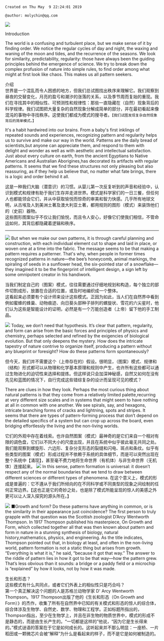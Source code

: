```
Created on Thu May  9 22:24:01 2019

@author: molychin@qq.com
```

![](res/pin_002.png)

Introduction

The world is a confusing and turbulent place, but we make sense of it by finding order. We notice the regular cycles of day and night, the waxing and waning of the moon and tides, and the recurrence of the seasons. We look for similarity, predictability, regularity: those have always been the guiding principles behind the emergence of science. We try to break down the complex profusion of nature into simple rules, to find order among what might at first look like chaos. This makes us all pattern seekers.

介绍    
世界是一个混乱而令人困惑的地方，但我们总试图找出秩序来理解它。我们观察到昼夜的交替变化，月亮的盈亏和潮汐的涨落的关系，以及季节周而复始的重现。我们在寻找其中的相似性、可预测性和规律性：那些一直隐藏在（自然）现象背后的科学规律。我们试图把大量复杂的自然现象分解成简单的部分，并在最初看起来像混沌的事物中寻找秩序。这使我们都成为模式的搜寻者。`【我们试图发现复杂自然现象背后的简单模式。】`

It's a habit hardwired into our brains. From a baby's first inklings of repeated sounds and experiences, recognizing pattern and regularity  helps us to survive and make our way in the world. Patterns are the daily bread of scientists,but anyone can appreciate them, and respond to them with delight and wonder as well as with aesthetic and intellectual satisfaction. Just about every culture on earth, from the ancient Egyptians to Native Americans and Australian Aborigines,has decorated its artifacts with regular patterns.
It seems that we find these structures not only pleasing but also reassuring, as if they help us believe that, no matter what fate brings, there is a logic and order behind it all.

这是一种我们大脑（潜意识）的习惯。从婴儿第一次反复听到的声音和经验中，认识到模式和规律有助于我们生存并走进世界。模式是科学家们的一日三餐，但任何人也都能领会它们，并从中获取愉悦而惊奇的审美和智力快感。几乎所有地球文明，从古埃及人到美洲土著及澳大利亚土著，都用规则的图形（模式）来装饰他们的（史前）器物。    
这些图形图案似乎不仅让我们愉悦，而且令人安心，好像它们使我们相信，不管命运如何，其背后都隐藏着逻辑和秩序。  

---
![](res/pin_004.jpg)
But when we make our own patterns, it is through careful planning and construction, with each individual element cut to shape and laid in place, or woven one at a time into the fabric.
The message seems to be that making a pattern requires a patterner. That's why, when people in former times recognized patterns in nature—the bee’s honeycomb, animal markings, the spiraling of seeds in a sunflower head, the six-pointed star of a snowflake—they imagined it to be the fingerprint of intelligent design, a sign left by some omnipotent creator in his handiwork.

当我们制定自己的（图案）模式，往往需要通过仔细地规划和构造，每个独立的部件切割成形，放置在合适的位置，或及时地编织成一个整体。  
这看起来必须要有个设计师来设计这些模式。正因为如此，当人们在自然界中看到例如蜜蜂的蜂巢、动物痕迹、向日葵头部种子排列的螺旋状、雪花的六尖星时，他们认为这些是智能设计的证明，必然是有一个万能创造者（上帝）留下他的手工制品。


![](res/pin005.jpg)
Today, we don’t need that hypothesis. It’s clear that pattern, regularity, and form can arise from the basic forces and principles of physics and chemistry, perhaps selected and refined by the exigencies of biological evolution. But that only deepens the mystery. How does the intricate tapestry of nature contrive to organize itself, producing a pattern without any blueprint or foresight? How do these patterns form spontaneously? 

但今天，我们并不需要这个（上帝存在的）假设。很明显，（图案）模式、规律和（结构）形式都可以从物理和化学基本原理和规则中产生，也许所有这些都可以通过生物进化的迫切性来选择和提炼。但这样说只会加深神秘感，自然又如何在没有先见和蓝图的情况下，自行完成这些错综复杂的设计而呈现可见的模式？

There are clues in how they look. Perhaps the most curious thing about natural patterns is that they come from a relatively limited palette,recurring at very different size scales and in systems that might seem to have nothing at all in common with one another. We see spirals, say, and hexagons, intricate branching forms of cracks and lightning, spots and stripes. It seems that there are types of pattern-forming process that don’t depend on the detailed specifics of a system but can crop up across the board, even bridging effortlessly the living and the non-living worlds.

它们的外观中存在着线索。也许自然图案（模式）最神奇的是它们来自一个相对有限的调色盘，它们以不同大小的尺度出现，并且在系统中似乎彼此毫无共同之处。我们能观察到螺旋形、六边形、复杂分支形态的裂缝和闪电、斑点和条纹。似乎有些类型的图案（模式）形成过程并不依赖于系统的具体细节，而是可以突然出现在整个系统中【涌现】，甚至毫不费力地将生命世界（有机体）与非生命世界（无机体）连接起来。
![](res/pin_006.jpg)
In this sense, pattern formation is universal: it doesn’t respect any of the normal boundaries that we tend to draw between different sciences or different types of phenomena.
在这个意义上，模式的形成是普遍的：它不遵从于我们所倾向的在不同科学或不同类型的现象之间绘制的任何正常边界。【这也正是它的奇妙之处，也是除了模式所能呈现的惊人的美感之外更可以让人深入探究的源头所在。】

![](res/pin_003.png)
■Growth and form?
Do these patterns have anything in common, or is the similarity in their appearance just coincidence? The first person to truly grapple with that question was the Scottish zoologist  D’Arcy Wentworth Thompson. In 1917 Thompson published his masterpiece, On Growth and Form, which collected together all that was then known about pattern and form in nature in a stunning synthesis of biology, natural history,mathematics, physics, and engineering. As the title indicates, Thompson pointed out that, in biology at least, and often in the non-living world, pattern formation is not a static thing but arises from growth. “Everything is what it is,” he said, “because it got that way.” The answer to the riddle of pattern lies in how it got to be that way—how the pattern grew. That’s less obvious than it sounds: a bridge or a paddy field or a microchip is “explained” by how it looks, not by how it was made.

生长和形态？  
这些模式有什么共同点，或者它们外表上的相似性只是巧合吗？  
第一个真正解决这个问题的人是苏格兰动物学家 D' Arcy Wentworth Thompson。1917  Thompson出版了他的《生长和形态（On Growth and Form）》的杰作，收集了所有在自然界中已知的有关模式和形态的惊人的综合体，综合体涉及生物学、自然史、数学、物理和工程学。正如标题所指出的， Thompson指出，至少在生物学上，并且在非生物的物质世界中，模式的形成不是静态的，而是由生长产生的。“一切都是这样的”他说，“因为它是生长得来的。”模式谜语的答案在于它是如何成长的。这听起来并不那么明显：一座桥、一片稻田或一颗微芯片会被“解释”为什么是看起来的样子，而不是它是如何被制造的。


















